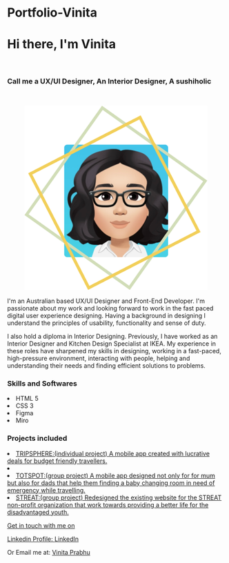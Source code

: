 # Portfolio-Vinita
<div class="text">
                    <h1>Hi there, I'm  Vinita</h1>
                    <br>
                    <h3>Call me a UX/UI Designer, An Interior Designer, A sushiholic</h3>
                    </br>
                    <figure>
                    <img src="./assets/images/profilepicture1.png" alt="Anime Vinita" class="center">
                    </figure>
                    <p>I'm an Australian based UX/UI Designer and Front-End Developer.
                        I'm passionate about my work and looking forward to work in the fast paced digital user
                        experience
                        designing.
                        Having a background in designing I understand the principles of usability, functionality and
                        sense
                        of duty.
                    </p>
                    <p>I also hold a diploma in Interior Designing. Previously, I have worked as an Interior
                        Designer
                        and
                        Kitchen Design Specialist at IKEA. My experience in these roles have sharpened my skills in
                        designing, working in a fast-paced, high-pressure environment, interacting with people,
                        helping
                        and
                        understanding their needs and finding efficient solutions to problems.</p>

<div class="skills">
            <h3>Skills and Softwares </h3>
            <li>HTML 5</li>
            <li>CSS 3</li>
            <li>Figma</li>
            <li>Miro</li>

<div class="link">
            <h3>Projects included</h3>
            <a href="https://vinitapp.github.io/Portfolio-Vinita/"> 
            <li>TRIPSPHERE:(individual project) A mobile app created with lucrative deals for budget friendly travellers.<li>
            <li>TOTSPOT:(group project) A mobile app designed not only for for mum but also for dads that help them finding a baby changing room in need of emergency while travelling.
            <li>STREAT:(group project) Redesigned the existing website for the STREAT non-profit organization that work towards providing a better life for the disadvantaged youth. </li>
            

<div class="contact">
            <p>Get in touch with me on</p>
            <p>Linkedin Profile: <a href="https://www.linkedin.com/in/vinita-prabhu-10229722b/">LinkedIn</a></p>
            <p>Or Email me at: <a href="mailto:vinita@prabhu.com.au">Vinita Prabhu</a></p>



            